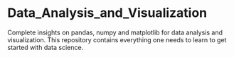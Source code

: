 # Data_Analysis_and_Visualization
Complete insights on pandas, numpy and matplotlib for data analysis and visualization.
This repository contains everything one needs to learn to get started with data science.
